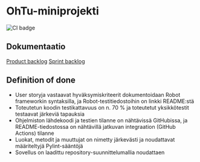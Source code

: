 # OhTu-miniprojekti

![CI badge](https://github.com/kivistoilkka/ohtu-miniprojekti/workflows/CI/badge.svg)

## Dokumentaatio

[Product backlog](https://github.com/users/kivistoilkka/projects/1)
[Sprint backlog](https://docs.google.com/spreadsheets/d/1ucSjkzkqewl7hF1RMTIi3dRhN4YwD-RomEDwHivYZaI/)

## Definition of done

* User storyja vastaavat hyväksymiskriteerit dokumentoidaan Robot frameworkin syntaksilla, ja Robot-testitiedostoihin on linkki README:stä
* Toteutetun koodin testikattavuus on n. 70 % ja toteutetut yksikkötestit testaavat järkeviä tapauksia
* Ohjelmiston lähdekoodi ja testien tilanne on nähtävissä GitHubissa, ja README-tiedostossa on nähtävillä jatkuvan integraation (GitHub Actions) tilanne
* Luokat, metodit ja muuttujat on nimetty järkevästi ja noudattavat määriteltyjä Pylint-sääntöjä
* Sovellus on laadittu repository-suunnittelumallia noudattaen